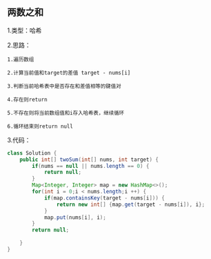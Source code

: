 ## 两数之和


1.类型：哈希


2.思路：


	1.遍历数组  

	2.计算当前值和target的差值 target - nums[i]  

	3.判断当前哈希表中是否存在和差值相等的键值对  

	4.存在则return  

	5.不存在则将当前数组值和i存入哈希表，继续循环  

	6.循环结束则return null  

3.代码：  
````java
class Solution {
    public int[] twoSum(int[] nums, int target) {
        if(nums == null || nums.length == 0) {
            return null;
        }
        Map<Integer, Integer> map = new HashMap<>();
        for(int i = 0;i < nums.length;i ++) {
            if(map.containsKey(target - nums[i])) {
                return new int[] {map.get(target - nums[i]), i};
            }
            map.put(nums[i], i);
        }
        return null;
        
    }
}
````